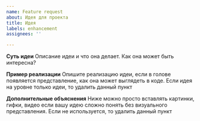 ```yaml
---
name: Feature request
about: Идея для проекта
title: Идея
labels: enhancement
assignees: ''

---
```


**Суть идеи**
Описание идеи и что она делает. Как она может быть интересна?

**Пример реализации**
Опишите реализацию идеи, если в голове появляется представление, как она может выглядеть в коде. Если идея на уровне только идеи, то удалить данный пункт

**Дополнительные объяснения**
Ниже можно просто вставлять картинки, гифки, видео если вашу идею сложно понять без визуального представления. Если не используется, то удалить данный пункт
